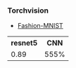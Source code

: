### Torchvision

* [Fashion-MNIST](https://github.com/Yeonwoo-Kim/Pytorch/tree/master/Fashion-MNIST)
<table>
  <th>resnet5</th>
  <th>CNN</th>
  <tr>
    <td>0.89</td>
    <td>555%</td>
  </tr>
</table>
  
